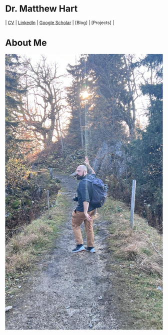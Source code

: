 # Dr. Matthew Hart

| [CV](cv/CV_April2025.pdf) | [LinkedIn](https://www.linkedin.com/in/hart-et-al/) | [Google Scholar](https://scholar.google.com/citations?user=UP0l5jIAAAAJ&hl=en) | [Blog] | [Projects] |

# About Me 

![](assets/prof_pic-480.webp)
